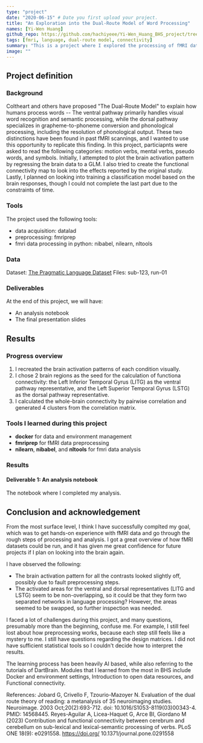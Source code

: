 ```yaml
---
type: "project" 
date: "2020-06-15" # Date you first upload your project.
title: "An Exploration into the Dual-Route Model of Word Processing"
names: [Yi-Wen Huang]
github_repo: https://github.com/hachiyeee/Yi-Wen_Huang_BHS_project/tree/main
tags: [fmri, language, dual-route model, connectivity]
summary: "This is a project where I explored the processing of fMRI data. The dataset in use is ds003481, which involved the task of reading different words. I attempted to replicate the study's findings and also complete a functional conncectivity map per condition in this project."
image: ""
---
```

<!-- This is an html comment and this won't appear in the rendered page. You are now editing the "content" area, the core of your description. Everything that you can do in markdown is allowed below. We added a couple of comments to guide your through documenting your progress. -->

## Project definition

### Background

Coltheart and others have proposed "The Dual-Route Model" to explain how humans process words -- The ventral pathway primarily handles visual word recognition and semantic processing, while the dorsal pathway specializes in grapheme-to-phoneme conversion and phonological processing, including the resolution of phonological output. These two distinctions have been found in past fMRI scannings, and I wanted to use this opportunity to replicate this finding. In this project, particiapnts were asked to read the following categories: motion verbs, mental verbs, pseudo words, and symbols. Initially, I attempted to plot the brain activation pattern by regressing the brain data to a GLM. I also tried to create the functional connectivity map to look into the effects reported by the original study. Lastly, I planned on looking into training a classification model based on the brain responses, though I could not complete the last part due to the constraints of time. 

### Tools

The project used the following tools: 
* data acquisition: datalad
* preprocessing: fmriprep
* fmri data processing in python: nibabel, nilearn, nltools

### Data

Dataset: [The Pragmatic Language Dataset](https://openneuro.org/datasets/ds003481/versions/1.0.3)
Files: sub-123, run-01

### Deliverables

At the end of this project, we will have:
 - An analysis notebook
 - The final presentation slides

## Results

### Progress overview

1. I recreated the brain activation patterns of each condition visually.
2. I chose 2 brain regions as the seed for the calculation of functiona connectivity: the Left Inferior Temporal Gyrus (LITG) as the ventral pathway representative, and the Left Superior Temporal Gyrus (LSTG) as the dorsal pathway representative.
3. I calculated the whole-brain connectivity by pairwise correlation and generated 4 clusters from the correlation matrix. 

### Tools I learned during this project

* **docker** for data and environment management
* **fmriprep** for fMRI data preprocessing
* **nilearn**, **nibabel**, and **nltools** for fmri data analysis

### Results

#### Deliverable 1: An analysis notebook

The notebook where I completed my analysis. 

## Conclusion and acknowledgement

From the most surface level, I think I have successfully complted my goal, which was to get hands-on experience with fMRI data and go through the rough steps of processing and analysis. I got a great overview of how fMRI datasets could be run, and it has given me great confidence for future projects if I plan on looking into the brain again. 

I have observed the following: 
- The brain activation pattern for all the contrasts looked slightly off, possibly due to fault preprocessing steps. 
- The activated areas for the ventral and dorsal representatives (LITG and LSTG) seem to be non-overlapping, so it could be that they form two separated networks in language processing? However, the areas seemed to be swapped, so further inspection was needed.

I faced a lot of challenges during this project, and many questions, presumably more than the beginning, confuse me. For example, I still feel lost about how preprocessing works, because each step still feels like a mystery to me. I still have questions regarding the design matrices. I did not have sufficient statistical tools so I couldn't decide how to interpret the results. 

The learning process has been heavily AI based, while also referring to the tutorials of DartBrain. Modules that I learned from the most in BHS include Docker and environment settings, Introduction to open data resources, and Functional connectivity. 

References: 
Jobard G, Crivello F, Tzourio-Mazoyer N. Evaluation of the dual route theory of reading: a metanalysis of 35 neuroimaging studies. Neuroimage. 2003 Oct;20(2):693-712. doi: 10.1016/S1053-8119(03)00343-4. PMID: 14568445.
Reyes-Aguilar A, Licea-Haquet G, Arce BI, Giordano M (2023) Contribution and functional connectivity between cerebrum and cerebellum on sub-lexical and lexical-semantic processing of verbs. PLoS ONE 18(9): e0291558. https://doi.org/ 10.1371/journal.pone.0291558
